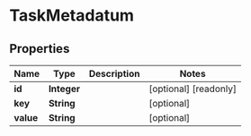 

# TaskMetadatum

## Properties

Name | Type | Description | Notes
------------ | ------------- | ------------- | -------------
**id** | **Integer** |  |  [optional] [readonly]
**key** | **String** |  |  [optional]
**value** | **String** |  |  [optional]



